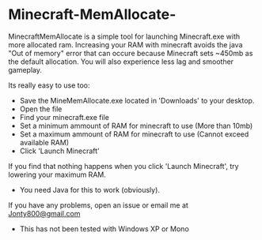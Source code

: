 Minecraft-MemAllocate-
======================

MinecraftMemAllocate is a simple tool for launching Minecraft.exe with more allocated ram.
Increasing your RAM with minecraft avoids the java "Out of memory" error that can occure because Minecraft sets ~450mb as the default allocation.
You will also experience less lag and smoother gameplay.

Its really easy to use too:
* Save the MineMemAllocate.exe located in 'Downloads' to your desktop.
* Open the file
* Find your minecraft.exe file
* Set a minimum ammount of RAM for minecraft to use (More than 10mb)
* Set a maximum ammount of RAM for minecraft to use (Cannot exceed available RAM)
* Click 'Launch Minecraft'

If you find that nothing happens when you click 'Launch Minecraft', try lowering your maximum RAM.

* You need Java for this to work (obviously).

If you have any problems, open an issue or email me at Jonty800@gmail.com

* This has not been tested with Windows XP or Mono